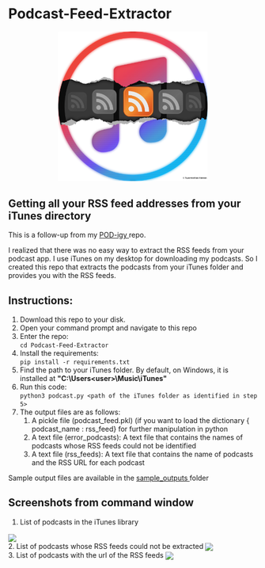 # Podcast-Feed-Extractor
<p align="center">
  <img src="https://github.com/SwamiKannan/Podcast-Feed-Extractor/blob/main/cover.png" width=60%">
</p>

## Getting all your RSS feed addresses from your iTunes directory
This is a follow-up from my <a href="https://github.com/SwamiKannan/POD-IGY-for-Podcast-Summaries-using-Whisper-and-OpenAI"> POD-igy </a> repo.

I realized that there was no easy way to extract the RSS feeds from your podcast app. I use iTunes on my desktop for downloading my podcasts. So I created this repo that extracts the podcasts from your iTunes folder and provides you with the RSS feeds.

## Instructions:

1. Download this repo to your disk.
2. Open your command prompt and navigate to this repo
3. Enter the repo: <br />
   ```cd Podcast-Feed-Extractor```
   <br />
5. Install the requirements: <br />
  ```pip install -r requirements.txt```
6. Find the path to your iTunes folder. By default, on Windows, it is installed at <b>"C:\Users\<user>\Music\iTunes" </b>
7. Run this code: <br />
  ```python3 podcast.py <path of the iTunes folder as identified in step 5>```
8. The output files are as follows:
    1. A pickle file (podcast_feed.pkl) (if you want to load the dictionary { podcast_name : rss_feed} for further manipulation in python
    2. A text file (error_podcasts): A text file that contains the names of podcasts whose RSS feeds could not be identified
    3. A text file (rss_feeds): A text file that contains the name of podcasts and the RSS URL for each podcast

Sample output files are available in the <a href="https://github.com/SwamiKannan/Podcast-Feed-Extractor/tree/main/sample_output"> sample_outputs </a> folder
## Screenshots from command window
1. List of podcasts in the iTunes library
<img src="https://github.com/SwamiKannan/Podcast-Feed-Extractor/blob/main/sample_output/screenshots/podcast_list.png" align="center">
<br>
2. List of podcasts whose RSS feeds could not be extracted
<img src="https://github.com/SwamiKannan/Podcast-Feed-Extractor/blob/main/sample_output/screenshots/Errors_list.png" align="center">
<br>
3. List of podcasts with the url of the RSS feeds
<img src="https://github.com/SwamiKannan/Podcast-Feed-Extractor/blob/main/sample_output/screenshots/RSS-feeds.png" align="center">
<br>
